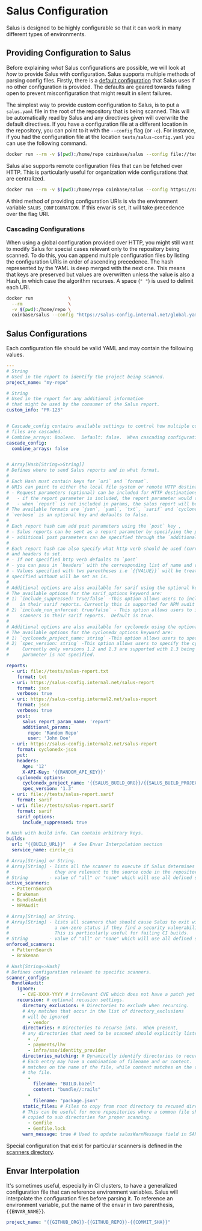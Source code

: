 # Salus Configuration

Salus is designed to be highly configurable so that it can work in many different types of environments.

## Providing Configuration to Salus

Before explaining _what_ Salus configurations are possible, we will look at _how_ to provide Salus with configuration. Salus supports multiple methods of parsing config files. Firstly, there is a [default configuration](../salus-default.yaml) that Salus uses if no other configuration is provided. The defaults are geared towards failing open to prevent misconfiguration that might result in silent failures.

The simplest way to provide custom configuration to Salus, is to put a `salus.yaml` file in the root of the repository that is being scanned. This will be automatically read by Salus and any directives given will overwrite the default directives. If you have a configuration file at a different location in the repository, you can point to it with the `--config` flag (or `-c`). For instance, if you had the configuration file at the location `tests/salus-config.yaml` you can use the following command.

```sh
docker run --rm -v $(pwd):/home/repo coinbase/salus --config file://tests/salus-config.yaml
```

Salus also supports remote configuration files that can be fetched over HTTP. This is particularly useful for organization wide configurations that are centralized.

```sh
docker run --rm -v $(pwd):/home/repo coinbase/salus --config https://salus-config.internal.net/salus.yaml
```

A third method of providing configuration URIs is via the environment variable `SALUS_CONFIGURATION`. If this envar is set, it will take precedence over the flag URI.

### Cascading Configurations

When using a global configuration provided over HTTP, you might still want to modify Salus for special cases relevant only to the repository being scanned. To do this, you can append multiple configuration files by listing the configuration URIs in order of ascending precedence. The hash represented by the YAML is deep merged with the next one. This means that keys are preserved but values are overwritten unless the value is also a Hash, in which case the algorithm recurses. A space (`" "`) is used to delimit each URI.

```sh
docker run             \
  --rm                 \
  -v $(pwd):/home/repo \
  coinbase/salus --config "https://salus-config.internal.net/global.yaml file://local-salus-config.yaml"
```

## Salus Configurations

Each configuration file should be valid YAML and may contain the following values.

```yaml
---
# String
# Used in the report to identify the project being scanned.
project_name: "my-repo"

# String
# Used in the report for any additional information
# that might be used by the consumer of the Salus report.
custom_info: "PR-123"


# Cascade_config contains available settings to control how multiple configuration
# files are cascaded.
# Combine_arrays: Boolean.  Default: false.  When cascading configurations, determines if arrays are combined (with uniq applied) or if the current configuration overrides any previsouly loaded configurations (the default)
cascade_config:
  combine_arrays: false


# Array[Hash[String=>String]]
# Defines where to send Salus reports and in what format.
#
# Each Hash must contain keys for `uri` and `format`.
# URIs can point to either the local file system or remote HTTP destinations.
# - Request parameters (optional) can be included for HTTP destinations with the `params` field
#   - if the report parameter is included, the report parameter would contain the salus report
#   - when `report` is not included in params, the salus report will be located in the body of the request sent
# The available formats are `json`, `yaml`, `txt`, `sarif` and `cyclonedx-json`.
# `verbose` is an optional key and defaults to false.
# 
# Each report hash can add post parameters using the `post` key , 
# - Salus reports can be sent as a report parameter by specifying the parameter name in `salus_report_param_name`
# - additional post parameters can be specified through the `additional_params` field
#
# Each report hash can also specify what http verb should be used (currently support `put` and `post` key),
# and headers to set. 
# - If not specified http verb defaults to `post`
# - you can pass in `headers` with the corresponding list of name and value pairs.
# - Values specified with two parentheses i.e `{{VALUE}}` will be treated as an environment variable `ENV[VALUE]` while values
# specified without will be set as is. 
#
# Additional options are also available for sarif using the optional keyword: sarif_options
# The available options for the sarif_options keyword are:
# 1) `include_suppressed: true/false` -This option allows users to include/exclude suppressed/excluded results 
#    in their sarif reports. Currently this is supported for NPM audit reports.  Default is true.
# 2) `include_non_enforced: true/false` - This option allows users to include or exclude results from active (non enforced)
#    scanners in their sarif reports.  Default is true.
#
# Additional options are also available for cyclonedx using the optional keyword: cyclonedx_options
# The available options for the cyclonedx_options keyword are:
# 1) `cyclonedx_project_name: string` -This option allows users to specify the cyclonedx report project name.
# 2) `spec_version: string` -This option allows users to specify the cyclonedx report spec version.
#     Currently only versions 1.2 and 1.3 are supported with 1.3 being the default version if the
#     parameter is not specified.

reports:
  - uri: file://tests/salus-report.txt
    format: txt
  - uri: https://salus-config.internal.net/salus-report
    format: json
    verbose: true
  - uri: https://salus-config.internal2.net/salus-report
    format: json
    verbose: true
    post:
      salus_report_param_name: 'report'
      additional_params:
        repo: 'Random Repo'
        user: 'John Doe' 
  - uri: https://salus-config.internal2.net/salus-report
    format: cyclonedx-json
    put:
    headers:
      Age: '12'
      X-API-Key: '{{RANDOM_API_KEY}}'
    cyclonedx_options:
      cyclonedx_project_name: '{{SALUS_BUILD_ORG}}/{{SALUS_BUILD_PROJECT}}'
      spec_version: '1.3'
  - uri: file://tests/salus-report.sarif
    format: sarif
  - uri: file://tests/salus-report.sarif
    format: sarif
    sarif_options:
      include_suppressed: true

# Hash with build info. Can contain arbitrary keys.
builds:
  url: "{{BUILD_URL}}"   # See Envar Interpolation section
  service_name: circle_ci

# Array[String] or String.
# Array[String] - lists all the scanner to execute if Salus determines that
#                 they are relevant to the source code in the repository.
# String        - value of "all" or "none" which will use all defined scanners or none of them respectively.
active_scanners:
  - PatternSearch
  - Brakeman
  - BundleAudit
  - NPMAudit

# Array[String] or String.
# Array[String] - lists all scanners that should cause Salus to exit with
#                 a non-zero status if they find a security vulnerability.
#                 This is particularly useful for failing CI builds.
# String        - value of "all" or "none" which will use all defined scanners or none of them respectively.
enforced_scanners:
  - PatternSearch
  - Brakeman

# Hash[String=>Hash]
# Defines configuration relevant to specific scanners.
scanner_configs:
  BundleAudit:
    ignore:
      - CVE-XXXX-YYYY # irrelevant CVE which does not have a patch yet
    recursion: # optional recusion settings.  
      directory_exclusions: # Directories to exclude when recursing.  
      # Any matches that occur in the list of directory_exclusions
      # will be ignored
        - vendor
      directories: # Directories to recurse into.  When present,
      # any directories that need to be scanned should explicitly listed
        - ./
        - payments/lhv
        - infra/sso/identity_provider
      directories_matching: # Dynamically identify directories to recurse into.
      # Each entry may have a combination of filename and or content.  Filename
      # matches on the name of the file, while content matches on the content within
      # the file.
        - 
          filename: "BUILD.bazel"
          content: "bundle//:rails"
        - 
          filename: "package.json"
      static_files: # Files to copy from root directory to recused directories
      # This can be useful for mono repositories where a common file should be 
      # copied to sub directories for proper scanning.
        - Gemfile
        - Gemfile.lock
      warn_message: true # Used to update salusWarnMessage field in SARIF report. This attribute allows for more customization further downstream in the CI pipelines.
```

Special configuration that exist for particular scanners is defined in the [scanners directory](/docs/scanners).

## Envar Interpolation

It's sometimes useful, especially in CI clusters, to have a generalized configuration file that can reference environment variables. Salus will interpolate the configuration files before parsing it. To reference an environment variable, put the name of the envar in two parenthesis, `{{ENVAR_NAME}}`.

```yaml
project_name: "{{GITHUB_ORG}}-{{GITHUB_REPO}}-{{COMMIT_SHA}}"
```
